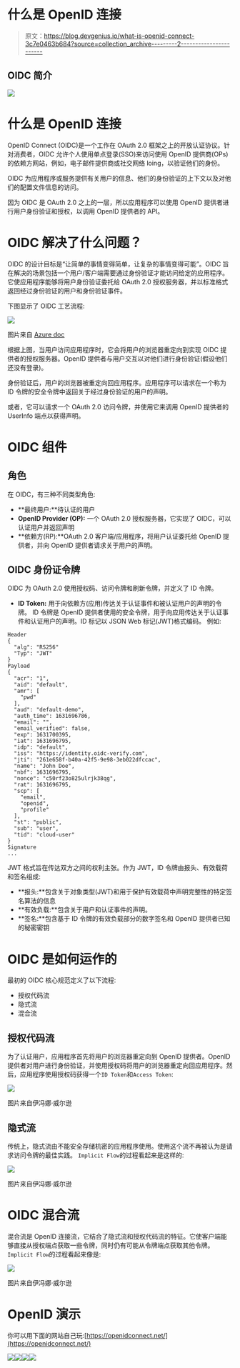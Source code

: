 # 什么是 OpenID 连接

> 原文：<https://blog.devgenius.io/what-is-openid-connect-3c7e0463b684?source=collection_archive---------2----------------------->

## OIDC 简介

![](img/e5d6e963d238c20f6a00657939ba4032.png)

# 什么是 OpenID 连接

OpenID Connect (OIDC)是一个工作在 OAuth 2.0 框架之上的开放认证协议。针对消费者，OIDC 允许个人使用单点登录(SSO)来访问使用 OpenID 提供商(OPs)的依赖方网站，例如，电子邮件提供商或社交网络 loing，以验证他们的身份。

OIDC 为应用程序或服务提供有关用户的信息、他们的身份验证的上下文以及对他们的配置文件信息的访问。

因为 OIDC 是 OAuth 2.0 之上的一层，所以应用程序可以使用 OpenID 提供者进行用户身份验证和授权，以调用 OpenID 提供者的 API。

# OIDC 解决了什么问题？

OIDC 的设计目标是“让简单的事情变得简单，让复杂的事情变得可能”。OIDC 旨在解决的场景包括一个用户/客户端需要通过身份验证才能访问给定的应用程序。它使应用程序能够将用户身份验证委托给 OAuth 2.0 授权服务器，并以标准格式返回经过身份验证的用户和身份验证事件。

下图显示了 OIDC 工艺流程:

![](img/18f39b0ba20ab72d63569a58376f73bb.png)

图片来自 [Azure doc](https://learn.microsoft.com/en-us/azure/active-directory/fundamentals/auth-oidc)

根据上图，当用户访问应用程序时，它会将用户的浏览器重定向到实现 OIDC 提供者的授权服务器。OpenID 提供者与用户交互以对他们进行身份验证(假设他们还没有登录)。

身份验证后，用户的浏览器被重定向回应用程序。应用程序可以请求在一个称为 ID 令牌的安全令牌中返回关于经过身份验证的用户的声明。

或者，它可以请求一个 OAuth 2.0 访问令牌，并使用它来调用 OpenID 提供者的 UserInfo 端点以获得声明。

# OIDC 组件

## 角色

在 OIDC，有三种不同类型角色:

*   **最终用户:**待认证的用户
*   **OpenID Provider (OP):** 一个 OAuth 2.0 授权服务器，它实现了 OIDC，可以认证用户并返回声明
*   **依赖方(RP):**OAuth 2.0 客户端/应用程序，将用户认证委托给 OpenID 提供者，并向 OpenID 提供者请求关于用户的声明。

## OIDC 身份证令牌

OIDC 为 OAuth 2.0 使用授权码、访问令牌和刷新令牌，并定义了 ID 令牌。

*   **ID Token:** 用于向依赖方(应用)传达关于认证事件和被认证用户的声明的令牌。
    ID 令牌是 OpenID 提供者使用的安全令牌，用于向应用传达关于认证事件和认证用户的声明。ID 标记以 JSON Web 标记(JWT)格式编码。
    例如:

```
Header
{
  "alg": "RS256"
  "Typ": "JWT"
}
Payload
{
  "acr": "1",
  "aid": "default",
  "amr": [
    "pwd"
  ],
  "aud": "default-demo",
  "auth_time": 1631696786,
  "email": "",
  "email_verified": false,
  "exp": 1631700395,
  "iat": 1631696795,
  "idp": "default",
  "iss": "https://identity.oidc-verify.com",
  "jti": "261e658f-b40a-42f5-9e98-3eb022dfccac",
  "name": "John Doe",
  "nbf": 1631696795,
  "nonce": "c50rf23o825ulrjk38qg",
  "rat": 1631696795,
  "scp": [
    "email",
    "openid",
    "profile"
  ],
  "st": "public",
  "sub": "user",
  "tid": "cloud-user"
}
Signature
...
```

JWT 格式旨在传达双方之间的权利主张。作为 JWT，ID 令牌由报头、有效载荷和签名组成:

*   **报头:**包含关于对象类型(JWT)和用于保护有效载荷中声明完整性的特定签名算法的信息
*   **有效负载:**包含关于用户和认证事件的声明。
*   **签名:**包含基于 ID 令牌的有效负载部分的数字签名和 OpenID 提供者已知的秘密密钥

# OIDC 是如何运作的

最初的 OIDC 核心规范定义了以下流程:

*   授权代码流
*   隐式流
*   混合流

## 授权代码流

为了认证用户，应用程序首先将用户的浏览器重定向到 OpenID 提供者。OpenID 提供者对用户进行身份验证，并使用授权码将用户的浏览器重定向回应用程序。然后，应用程序使用授权码获得一个`ID Token`和`Access Token`:

![](img/2fa1889c4b78b40fb075b5563807f548.png)

图片来自伊冯娜·威尔逊

## 隐式流

传统上，隐式流由不能安全存储机密的应用程序使用。使用这个流不再被认为是请求访问令牌的最佳实践。
`Implicit Flow`的过程看起来是这样的:

![](img/3c2c3d7fbb6c3282c8cbc50eefea719e.png)

图片来自伊冯娜·威尔逊

# OIDC 混合流

混合流是 OpenID 连接流，它结合了隐式流和授权代码流的特征。它使客户端能够直接从授权端点获取一些令牌，同时仍有可能从令牌端点获取其他令牌。
`Implicit Flow`的过程看起来像是:

![](img/4aef1b5f2079e2d0ce52a0554b16dcfa.png)

图片来自伊冯娜·威尔逊

# OpenID 演示

你可以用下面的网站自己玩:[https://openidconnect.net/](https://openidconnect.net/)

![](img/7ceccd051907eb6bd63f3b0afb18be78.png)![](img/710fac90cc74c095fbdc52845b92c232.png)![](img/0255d05a56945817f62e570eba052270.png)![](img/4c71927daacf9a50c68a01fa66e217bc.png)